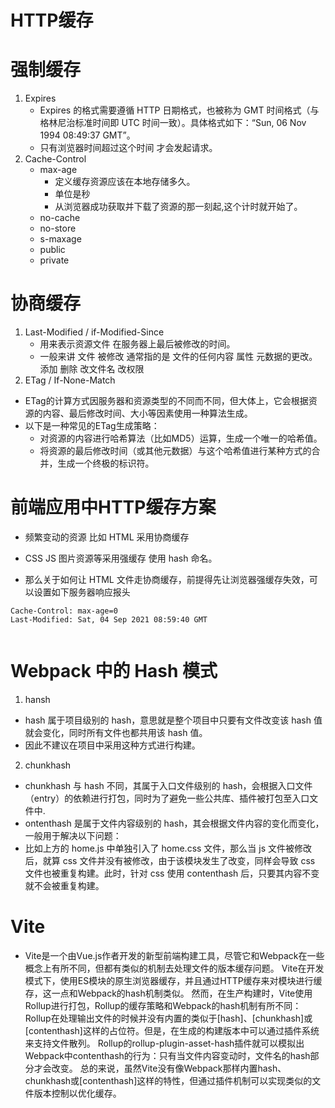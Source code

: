 # HTTP缓存

# 强制缓存
1. Expires
    - Expires 的格式需要遵循 HTTP 日期格式，也被称为 GMT 时间格式（与格林尼治标准时间即 UTC 时间一致）。具体格式如下：“Sun, 06 Nov 1994 08:49:37 GMT”。
    - 只有浏览器时间超过这个时间 才会发起请求。
2. Cache-Control  
    - max-age  
        - 定义缓存资源应该在本地存储多久。
        - 单位是秒
        - 从浏览器成功获取并下载了资源的那一刻起,这个计时就开始了。
    - no-cache 
    - no-store 
    - s-maxage 
    - public 
    - private


# 协商缓存
1. Last-Modified / if-Modified-Since
    - 用来表示资源文件 在服务器上最后被修改的时间。
    - 一般来讲 文件 被修改 通常指的是 文件的任何内容 属性 元数据的更改。  添加 删除  改文件名 改权限 
2. ETag /  If-None-Match  
*  ETag的计算方式因服务器和资源类型的不同而不同，但大体上，它会根据资源的内容、最后修改时间、大小等因素使用一种算法生成。
* 以下是一种常见的ETag生成策略：
    - 对资源的内容进行哈希算法（比如MD5）运算，生成一个唯一的哈希值。
    - 将资源的最后修改时间（或其他元数据）与这个哈希值进行某种方式的合并，生成一个终极的标识符。


# 前端应用中HTTP缓存方案
* 频繁变动的资源  比如 HTML 采用协商缓存
* CSS JS 图片资源等采用强缓存 使用 hash 命名。

* 那么关于如何让 HTML 文件走协商缓存，前提得先让浏览器强缓存失效，可以设置如下服务器响应报头

```
Cache-Control: max-age=0
Last-Modified: Sat, 04 Sep 2021 08:59:40 GMT


```

# Webpack 中的 Hash 模式

1. hansh
* hash 属于项目级别的 hash，意思就是整个项目中只要有文件改变该 hash 值就会变化，同时所有文件也都共用该 hash 值。
* 因此不建议在项目中采用这种方式进行构建。
2. chunkhash
* chunkhash 与 hash 不同，其属于入口文件级别的 hash，会根据入口文件（entry）的依赖进行打包，同时为了避免一些公共库、插件被打包至入口文件中.
* ontenthash 是属于文件内容级别的 hash，其会根据文件内容的变化而变化，一般用于解决以下问题：
* 比如上方的 home.js 中单独引入了 home.css 文件，那么当 js 文件被修改后，就算 css 文件并没有被修改，由于该模块发生了改变，同样会导致 css 文件也被重复构建。此时，针对 css 使用 contenthash 后，只要其内容不变就不会被重复构建。


# Vite
* Vite是一个由Vue.js作者开发的新型前端构建工具，尽管它和Webpack在一些概念上有所不同，但都有类似的机制去处理文件的版本缓存问题。
Vite在开发模式下，使用ES模块的原生浏览器缓存，并且通过HTTP缓存来对模块进行缓存，这一点和Webpack的hash机制类似。
然而，在生产构建时，Vite使用Rollup进行打包，Rollup的缓存策略和Webpack的hash机制有所不同：
Rollup在处理输出文件的时候并没有内置的类似于[hash]、[chunkhash]或[contenthash]这样的占位符。但是，在生成的构建版本中可以通过插件系统来支持文件散列。
Rollup的rollup-plugin-asset-hash插件就可以模拟出Webpack中contenthash的行为：只有当文件内容变动时，文件名的hash部分才会改变。
总的来说，虽然Vite没有像Webpack那样内置hash、chunkhash或[contenthash]这样的特性，但通过插件机制可以实现类似的文件版本控制以优化缓存。